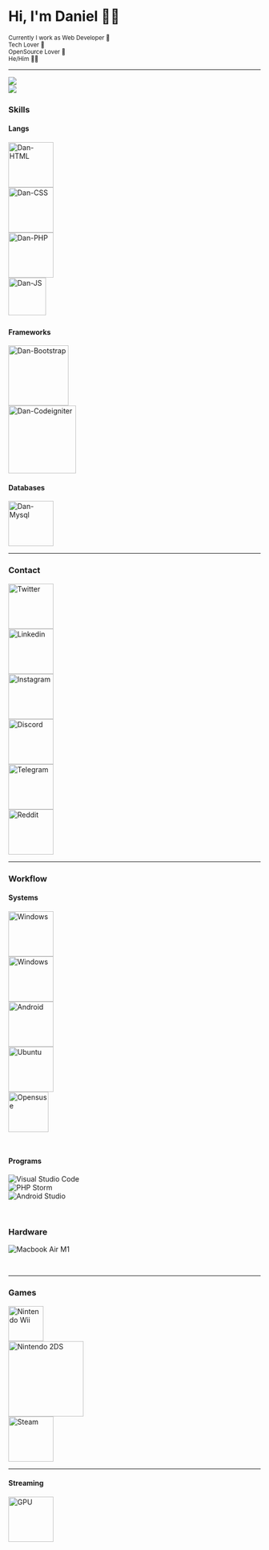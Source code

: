 <!-- Main -->
<div class="container">

  <!-- Opening -->
  <div>
    <div>
      <h1>Hi, I'm Daniel 👊🏾</h1>
      <small>Currently I work as Web Developer 🐘</small><br>
      <small>Tech Lover 📱</small><br>
      <small>OpenSource Lover 💾</small><br>
      <small>He/Him 👨🏾</small>
    </div>
  </div>
  <hr>

  <!-- Github Stats -->
  <div>
    <div><img src="https://github-readme-stats.vercel.app/api?username=dancarvalhodev&count_private=true&show_icons=true&theme=dracula"></div>
    <div><img src="https://github-readme-stats.vercel.app/api/top-langs/?username=dancarvalhodev&theme=dracula"></div>
  </div>

  <!-- Skiils -->
  <h3>Skills</h3>
  <h4>Langs</h4>
  <div style="padding-bottom: 5px;">
    <div>
      <img style="width: 90px;" alt="Dan-HTML" src="https://img.shields.io/badge/html5-%23E34F26.svg?style=for-the-badge&logo=html5&logoColor=white">
    </div>
    <div>
      <img style="width: 90px;" alt="Dan-CSS" src="https://img.shields.io/badge/css3-%231572B6.svg?style=for-the-badge&logo=css3&logoColor=white">
    </div>
    <div>
      <img style="width: 90px;" alt="Dan-PHP" src="https://img.shields.io/badge/php-%23777BB4.svg?style=for-the-badge&logo=php&logoColor=white">
    </div>     
    <div>
      <img style="width: 75px;" alt="Dan-JS" src="https://img.shields.io/badge/JS-F7DF1E?style=for-the-badge&logo=javascript&logoColor=black">
    </div>   
  </div>
  <h4>Frameworks</h4>
  <div>
    <div>
      <img style="width: 120px;" alt="Dan-Bootstrap" src="https://img.shields.io/badge/Bootstrap-563D7C?style=for-the-badge&logo=bootstrap&logoColor=white">
    </div>
    <div>
      <img style="width: 135px;" alt="Dan-Codeigniter" src="https://img.shields.io/badge/CodeIgniter-%23EF4223.svg?style=for-the-badge&logo=codeIgniter&logoColor=white">
    </div>    
  </div>
  <h4>Databases</h4>
  <div>
    <div>
      <img style="width: 90px;" alt="Dan-Mysql" src="https://img.shields.io/badge/MySQL-1c50a3?style=for-the-badge&logo=mysql&logoColor=white">
    </div>  
  </div>
  <hr>

  <h3>Contact</h3>
  <div>
    <div>
      <a href="https://twitter.com/dancarvalhodev"><img style="width: 90px;" alt="Twitter" src="https://img.shields.io/badge/Twitter-1DA1F2?style=for-the-badge&logo=twitter&logoColor=white"></a>
    </div>
    <div>
      <a href="https://www.linkedin.com/in/daniel-carvalho-02578a15a/"><img style="width: 90px;" alt="Linkedin" src="https://img.shields.io/badge/LinkedIn-0077B5?style=for-the-badge&logo=linkedin&logoColor=white"></a>
    </div>
    <div>
      <a href="https://www.instagram.com/dancarvalho.dev/"><img style="width: 90px;" alt="Instagram" src="https://img.shields.io/badge/Instagram-E4405F?style=for-the-badge&logo=instagram&logoColor=white"></a>
    </div> 
    <div>
      <a href="https://discord.com/users/252924849603739648"><img style="width: 90px;" alt="Discord" src="https://img.shields.io/badge/Discord-7289DA?style=for-the-badge&logo=discord&logoColor=white"></a>
    </div> 
    <div>
      <a href="https://t.me/dancarvalhodev"><img style="width: 90px;" alt="Telegram" src="https://img.shields.io/badge/Telegram-2CA5E0?style=for-the-badge&logo=telegram&logoColor=white"></a>
    </div>   
    <div>
      <a href="https://www.reddit.com/user/dancarvalhodev"><img style="width: 90px;" alt="Reddit" src="https://img.shields.io/badge/Reddit-FF4500?style=for-the-badge&logo=reddit&logoColor=white"></a>
    </div>                    
  </div>
  <hr>

  <!-- Workspace -->
  <h3>Workflow</h3>
  <div style="padding-bottom: 30px;">  
    <h4>Systems</h4>
    <div>
      <a href="https://www.microsoft.com/pt-br/windows/"><img style="width: 90px;" alt="Windows" src="https://img.shields.io/badge/Windows-0078D6?style=for-the-badge&logo=windows&logoColor=white"></a>
    </div>
    <div>
      <a href="https://apple.com"><img style="width: 90px;" alt="Windows" src="https://img.shields.io/badge/mac%20os-000000?style=for-the-badge&logo=macos&logoColor=F0F0F0"></a>
    </div>    
    <div>
      <a href="https://www.android.com/intl/pt-BR_br/"><img style="width: 90px;" alt="Android" src="https://img.shields.io/badge/Android-3DDC84?style=for-the-badge&logo=android&logoColor=white"></a>
    </div>
    <div>
      <a href="https://ubuntu.com/"><img style="width: 90px;" alt="Ubuntu" src="https://img.shields.io/badge/Ubuntu-E95420?style=for-the-badge&logo=ubuntu&logoColor=white"></a>
    </div>
    <div>
      <a href="https://opensuse.org/"><img style="width: 80px;" alt="Opensuse" src="https://img.shields.io/badge/SUSE-0C322C?style=for-the-badge&logo=SUSE&logoColor=white"></a>
    </div> 
  <div style="padding-top: 30px;">
    <h4>Programs</h4>
    <div>
      <img alt="Visual Studio Code" src="https://img.shields.io/badge/Visual%20Studio%20Code-0078d7.svg?style=for-the-badge&logo=visual-studio-code&logoColor=white">
    </div> 
    <div>
      <img alt="PHP Storm" src="https://img.shields.io/badge/phpstorm-143?style=for-the-badge&logo=phpstorm&logoColor=black&color=black&labelColor=darkorchid">
    </div>     
    <div>
      <img alt="Android Studio" src="https://img.shields.io/badge/Android%20Studio-3DDC84.svg?style=for-the-badge&logo=android-studio&logoColor=white">
    </div>      
  </div>        
  </div>
  <div style="padding-bottom: 30px;">
    <h3>Hardware</h3>   
    <div>
      <img alt="Macbook Air M1" src="https://img.shields.io/badge/MacBook Air M1-%23000000.svg?style=for-the-badge&logo=apple&logoColor=white">
    </div> 
  </div>  
  <hr>

  <!-- Games -->
  <h3>Games</h3>
  <div>
    <div>
      <a href="https://pt.wikipedia.org/wiki/Wii"><img style="width: 70px;" alt="Nintendo Wii" src="https://img.shields.io/badge/Wii-8B8B8B?style=for-the-badge&logo=wii&logoColor=white"></a>
    </div>  
    <div>
      <a href="https://pt.wikipedia.org/wiki/Nintendo_2DS"><img style="width: 150px;" alt="Nintendo 2DS" src="https://img.shields.io/badge/Nintendo_2DS-D13328?style=for-the-badge&logo=nintendo-3ds&logoColor=white"></a>
    </div>
    <div>
      <a href="https://steamcommunity.com/id/eusouodan/"><img style="width: 90px;" alt="Steam" src="https://img.shields.io/badge/Steam-000000?style=for-the-badge&logo=steam&logoColor=white"></a>
    </div>
  </div>
  <hr>

  <!-- Streaming -->
  <h4>Streaming</h4>
  <div>
    <div><a href="https://open.spotify.com/playlist/2ysvMJHeh8sgXOUosIK5EZ?si=5f788b776b894481"><img style="width: 90px;" alt="GPU" src="https://img.shields.io/badge/Spotify-1ED760?&style=for-the-badge&logo=spotify&logoColor=white"></a></div>
  </div>
<div>